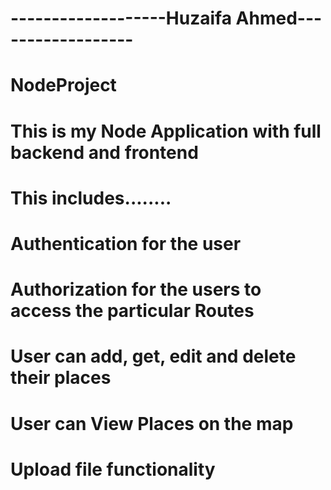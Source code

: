 # -------------------Huzaifa Ahmed------------------


# NodeProject
# This is my Node Application with full backend and frontend
# This includes........
# Authentication for the user
# Authorization for the users to access the particular Routes
# User can add, get, edit and delete their places
# User can View Places on the map
# Upload file functionality
